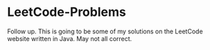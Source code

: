 # LeetCode-Problems
Follow up. This is going to be some of my solutions on the LeetCode website written in Java. May not all correct.
